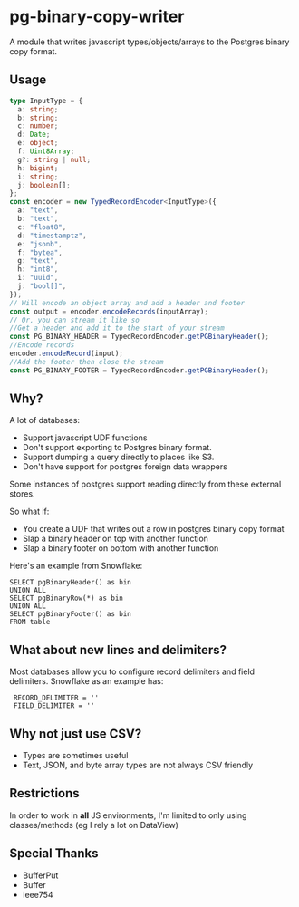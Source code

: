 # pg-binary-copy-writer

A module that writes javascript types/objects/arrays to the Postgres binary copy format.

## Usage

```typescript
type InputType = {
  a: string;
  b: string;
  c: number;
  d: Date;
  e: object;
  f: Uint8Array;
  g?: string | null;
  h: bigint;
  i: string;
  j: boolean[];
};
const encoder = new TypedRecordEncoder<InputType>({
  a: "text",
  b: "text",
  c: "float8",
  d: "timestamptz",
  e: "jsonb",
  f: "bytea",
  g: "text",
  h: "int8",
  i: "uuid",
  j: "bool[]",
});
// Will encode an object array and add a header and footer
const output = encoder.encodeRecords(inputArray);
// Or, you can stream it like so
//Get a header and add it to the start of your stream
const PG_BINARY_HEADER = TypedRecordEncoder.getPGBinaryHeader();
//Encode records
encoder.encodeRecord(input);
//Add the footer then close the stream
const PG_BINARY_FOOTER = TypedRecordEncoder.getPGBinaryHeader();
```

## Why?

A lot of databases:

- Support javascript UDF functions
- Don't support exporting to Postgres binary format.
- Support dumping a query directly to places like S3.
- Don't have support for postgres foreign data wrappers

Some instances of postgres support reading directly from these external stores.

So what if:

- You create a UDF that writes out a row in postgres binary copy format
- Slap a binary header on top with another function
- Slap a binary footer on bottom with another function

Here's an example from Snowflake:

```
SELECT pgBinaryHeader() as bin
UNION ALL
SELECT pgBinaryRow(*) as bin
UNION ALL
SELECT pgBinaryFooter() as bin
FROM table
```

## What about new lines and delimiters?

Most databases allow you to configure record delimiters and field delimiters.
Snowflake as an example has:

```
 RECORD_DELIMITER = ''
 FIELD_DELIMITER = ''
```

## Why not just use CSV?

- Types are sometimes useful
- Text, JSON, and byte array types are not always CSV friendly

## Restrictions

In order to work in **all** JS environments,
I'm limited to only using classes/methods (eg I rely a lot on DataView)

## Special Thanks

- BufferPut
- Buffer
- ieee754
